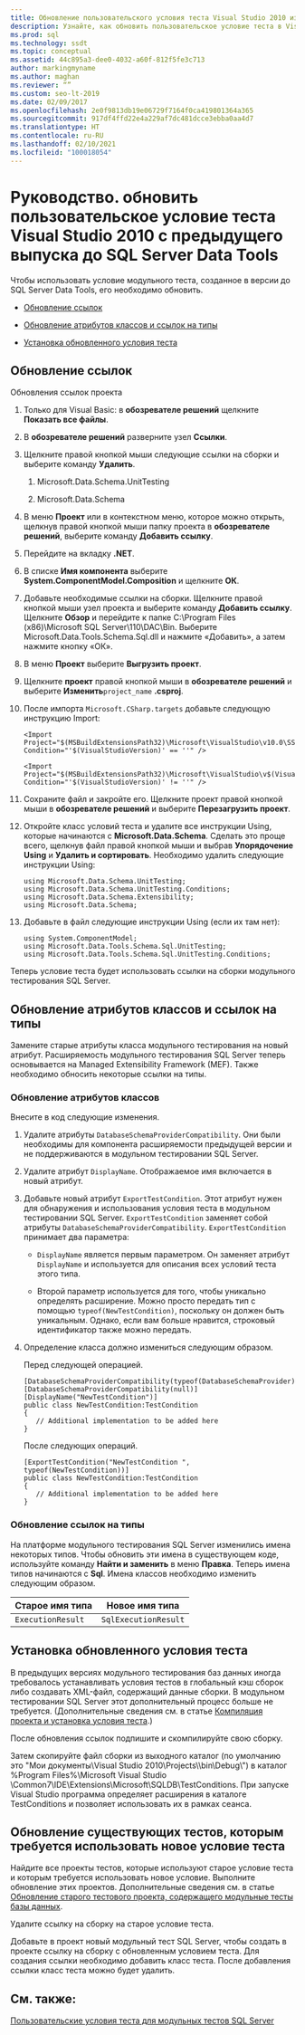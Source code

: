 ```yaml
---
title: Обновление пользовательского условия теста Visual Studio 2010 из предыдущего выпуска
description: Узнайте, как обновить пользовательское условие теста в Visual Studio 2010 для использования в SQL Server Data Tools. Узнайте, какие изменения нужно внести и как установить условие.
ms.prod: sql
ms.technology: ssdt
ms.topic: conceptual
ms.assetid: 44c895a3-dee0-4032-a60f-812f5fe3c713
author: markingmyname
ms.author: maghan
ms.reviewer: “”
ms.custom: seo-lt-2019
ms.date: 02/09/2017
ms.openlocfilehash: 2e0f9813db19e06729f7164f0ca419801364a365
ms.sourcegitcommit: 917df4ffd22e4a229af7dc481dcce3ebba0aa4d7
ms.translationtype: HT
ms.contentlocale: ru-RU
ms.lasthandoff: 02/10/2021
ms.locfileid: "100018054"
---
```

# <a name="how-to-upgrade-a-visual-studio-2010-custom-test-condition-from-a-previous-release-to-sql-server-data-tools"></a>Руководство. обновить пользовательское условие теста Visual Studio 2010 с предыдущего выпуска до SQL Server Data Tools

Чтобы использовать условие модульного теста, созданное в версии до SQL Server Data Tools, его необходимо обновить.  
  
-   [Обновление ссылок](#UpdateReferences)  
  
-   [Обновление атрибутов классов и ссылок на типы](#UpdateClassAttributesandTypeReference)  
  
-   [Установка обновленного условия теста](#ApplytheNewRegistrationProcess)  
  
## <a name="update-references"></a><a name="UpdateReferences"></a>Обновление ссылок  
Обновления ссылок проекта  
  
1.  Только для Visual Basic: в **обозревателе решений** щелкните **Показать все файлы**.  
  
2.  В **обозревателе решений** разверните узел **Ссылки**.  
  
3.  Щелкните правой кнопкой мыши следующие ссылки на сборки и выберите команду **Удалить**.  
  
    1.  Microsoft.Data.Schema.UnitTesting  
  
    2.  Microsoft.Data.Schema  
  
4.  В меню **Проект** или в контекстном меню, которое можно открыть, щелкнув правой кнопкой мыши папку проекта в **обозревателе решений**, выберите команду **Добавить ссылку**.  
  
5.  Перейдите на вкладку **.NET**.  
  
6.  В списке **Имя компонента** выберите **System.ComponentModel.Composition** и щелкните **ОК**.  
  
7.  Добавьте необходимые ссылки на сборки. Щелкните правой кнопкой мыши узел проекта и выберите команду **Добавить ссылку**. Щелкните **Обзор** и перейдите к папке C:\Program Files (x86)\\Microsoft SQL Server\110\DAC\Bin. Выберите Microsoft.Data.Tools.Schema.Sql.dll и нажмите «Добавить», а затем нажмите кнопку «ОК».  
  
8.  В меню **Проект** выберите **Выгрузить проект**.  
  
9. Щелкните **проект** правой кнопкой мыши в **обозревателе решений** и выберите **Изменить**`project_name` **.csproj**.  
  
10. После импорта `Microsoft.CSharp.targets` добавьте следующую инструкцию Import:  
  
    ```  
    <Import Project="$(MSBuildExtensionsPath32)\Microsoft\VisualStudio\v10.0\SSDT\Microsoft.Data.Tools.Schema.Sql.UnitTesting.targets" Condition="'$(VisualStudioVersion)' == ''" />  
  
    <Import Project="$(MSBuildExtensionsPath32)\Microsoft\VisualStudio\v$(VisualStudioVersion)\SSDT\Microsoft.Data.Tools.Schema.Sql.UnitTesting.targets" Condition="'$(VisualStudioVersion)' != ''" />  
    ```  
  
11. Сохраните файл и закройте его. Щелкните проект правой кнопкой мыши в **обозревателе решений** и выберите **Перезагрузить проект**.  
  
12. Откройте класс условий теста и удалите все инструкции Using, которые начинаются с **Microsoft.Data.Schema**. Сделать это проще всего, щелкнув файл правой кнопкой мыши и выбрав **Упорядочение Using** и **Удалить и сортировать**. Необходимо удалить следующие инструкции Using:  
  
    ```  
    using Microsoft.Data.Schema.UnitTesting;  
    using Microsoft.Data.Schema.UnitTesting.Conditions;  
    using Microsoft.Data.Schema.Extensibility;  
    using Microsoft.Data.Schema;  
    ```  
  
13. Добавьте в файл следующие инструкции Using (если их там нет):  
  
    ```  
    using System.ComponentModel;  
    using Microsoft.Data.Tools.Schema.Sql.UnitTesting;  
    using Microsoft.Data.Tools.Schema.Sql.UnitTesting.Conditions;  
    ```  
  
Теперь условие теста будет использовать ссылки на сборки модульного тестирования SQL Server.  
  
## <a name="update-class-attributes-and-type-references"></a><a name="UpdateClassAttributesandTypeReference"></a>Обновление атрибутов классов и ссылок на типы  
Замените старые атрибуты класса модульного тестирования на новый атрибут. Расширяемость модульного тестирования SQL Server теперь основывается на Managed Extensibility Framework (MEF). Также необходимо обносить некоторые ссылки на типы.  
  
### <a name="update-class-attributes"></a>Обновление атрибутов классов  
Внесите в код следующие изменения.  
  
1.  Удалите атрибуты `DatabaseSchemaProviderCompatibility`. Они были необходимы для компонента расширяемости предыдущей версии и не поддерживаются в модульном тестировании SQL Server.  
  
2.  Удалите атрибут `DisplayName`. Отображаемое имя включается в новый атрибут.  
  
3.  Добавьте новый атрибут `ExportTestCondition`. Этот атрибут нужен для обнаружения и использования условия теста в модульном тестировании SQL Server. `ExportTestCondition` заменяет собой атрибуты `DatabaseSchemaProviderCompatibility`. `ExportTestCondition` принимает два параметра:  
  
    -   `DisplayName` является первым параметром. Он заменяет атрибут `DisplayName` и используется для описания всех условий теста этого типа.  
  
    -   Второй параметр используется для того, чтобы уникально определять расширение. Можно просто передать тип с помощью `typeof(NewTestCondition)`, поскольку он должен быть уникальным. Однако, если вам больше нравится, строковый идентификатор также можно передать.  
  
4.  Определение класса должно измениться следующим образом.  
  
    Перед следующей операцией.  
  
    ```  
    [DatabaseSchemaProviderCompatibility(typeof(DatabaseSchemaProvider))]  
    [DatabaseSchemaProviderCompatibility(null)]  
    [DisplayName("NewTestCondition")]  
    public class NewTestCondition:TestCondition  
    {  
       // Additional implementation to be added here  
    }  
    ```  
  
    После следующих операций.  
  
    ```  
    [ExportTestCondition("NewTestCondition ", typeof(NewTestCondition))]  
    public class NewTestCondition:TestCondition  
    {  
       // Additional implementation to be added here  
    }  
    ```  
  
### <a name="update-type-references"></a>Обновление ссылок на типы  
На платформе модульного тестирования SQL Server изменились имена некоторых типов. Чтобы обновить эти имена в существующем коде, используйте команду **Найти и заменить** в меню **Правка**. Теперь имена типов начинаются с **Sql**. Имена классов необходимо изменить следующим образом.  
  
|Старое имя типа|Новое имя типа|  
|-----------------|-----------------|  
|`ExecutionResult`|`SqlExecutionResult`|  
  
## <a name="install-the-upgraded-test-condition"></a><a name="ApplytheNewRegistrationProcess"></a>Установка обновленного условия теста  
В предыдущих версиях модульного тестирования баз данных иногда требовалось устанавливать условия тестов в глобальный кэш сборок либо создавать XML-файл, содержащий данные сборки. В модульном тестировании SQL Server этот дополнительный процесс больше не требуется. (Дополнительные сведения см. в статье [Компиляция проекта и установка условия теста](../ssdt/walkthrough-use-custom-test-condition-to-verify-stored-procedure-results.md#xxx).)  
  
После обновления ссылок подпишите и скомпилируйте свою сборку.  
  
Затем скопируйте файл сборки из выходного каталог (по умолчанию это "Мои документы\Visual Studio 2010\Projects\\<yoursolutionname>\\<yourprojectname>bin\Debug\\") в каталог %Program Files%\Microsoft Visual Studio <Version>\Common7\IDE\Extensions\Microsoft\SQLDB\TestConditions. При запуске Visual Studio программа определяет расширения в каталоге TestConditions и позволяет использовать их в рамках сеанса.  
  
## <a name="upgrade-existing-tests-that-need-to-use-the-new-test-condition"></a>Обновление существующих тестов, которым требуется использовать новое условие теста  
Найдите все проекты тестов, которые используют старое условие теста и которым требуется использовать новое условие. Выполните обновление этих проектов. Дополнительные сведения см. в статье [Обновление старого тестового проекта, содержащего модульные тесты базы данных](../ssdt/upgrade-an-older-test-project-containing-database-unit-tests.md).  
  
Удалите ссылку на сборку на старое условие теста.  
  
Добавьте в проект новый модульный тест SQL Server, чтобы создать в проекте ссылку на сборку с обновленным условием теста. Для создания ссылки необходимо добавить класс теста. После добавления ссылки класс теста можно будет удалить.  
  
## <a name="see-also"></a>См. также:  
[Пользовательские условия теста для модульных тестов SQL Server](../ssdt/custom-test-conditions-for-sql-server-unit-tests.md)  
  
